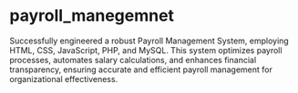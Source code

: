 # payroll_manegemnet
Successfully engineered a robust Payroll Management System, employing HTML, CSS, JavaScript, PHP, and MySQL. This system optimizes payroll processes, automates salary calculations, and enhances financial transparency, ensuring accurate and efficient payroll management for organizational effectiveness.
